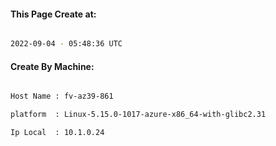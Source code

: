
   
#### This Page Create at:

```bash

2022-09-04 - 05:48:36 UTC

```

#### Create By Machine:

```bash

Host Name : fv-az39-861

platform  : Linux-5.15.0-1017-azure-x86_64-with-glibc2.31

Ip Local  : 10.1.0.24

```

